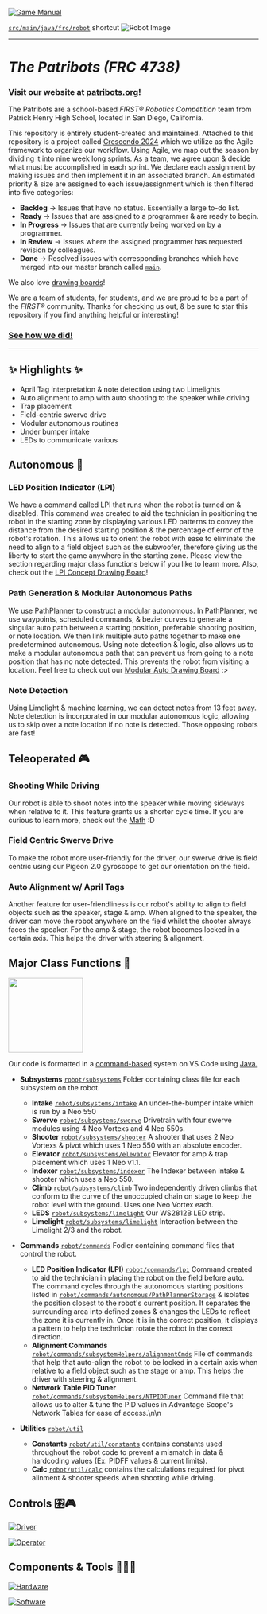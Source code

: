 [![Game Manual](https://soflofrc.firstinflorida.org/wp-content/uploads/sites/23/2023/09/FIRST-IN-SHOW_CRESCENDO_FRC_SocialHQPDP_FB_Cover-1.png)](https://firstfrc.blob.core.windows.net/frc2024/Manual/2024GameManual.pdf)

[`src/main/java/frc/robot`](src/main/java/frc/robot) shortcut
![Robot Image](images/robot.gif)
____

# _**The Patribots (FRC 4738)**_
### Visit our website at [patribots.org](https://www.patribots.org)!

The Patribots are a school-based _FIRST&reg; Robotics Competition_ team from Patrick Henry High School, located in San Diego, California. 


This repository is entirely student-created and maintained.
Attached to this repository is a project called [Crescendo 2024](<https://github.com/orgs/Patribots4738/projects/3>) which we utilize as the Agile framework to organize our workflow. Using Agile, we map out the season by dividing it into nine week long sprints. As a team, we agree upon & decide what must be accomplished in each sprint. We declare each assignment by making issues and then implement it in an associated branch. An estimated priority & size are assigned to each issue/assignment which is then filtered into five categories:
  - **Backlog** -> Issues that have no status. Essentially a large to-do list.
  - **Ready** -> Issues that are assigned to a programmer & are ready to begin.
  - **In Progress** -> Issues that are currently being worked on by a programmer.
  - **In Review** -> Issues where the assigned programmer has requested revision by colleagues.
  - **Done** -> Resolved issues with corresponding branches which have merged into our master branch called [`main`](https://github.com/Patribots4738/Crescendo2024/tree/main/src/main).

We also love [drawing boards](<https://www.tldraw.com/r/EolJKYU3QEqxw71uyAqPS?viewport=5486,-1359,3403,1540&page=page:9NTiPVa29oqzjElya5D6n>)!
    
We are a team of students, for students, and we are proud to be a part of the _FIRST&reg;_ community.
Thanks for checking us out, & be sure to star this repository if you find anything helpful or interesting!

### [See how we did!](https://www.statbotics.io/team/4738)


___

## ✨ Highlights ✨
  - April Tag interpretation & note detection using two Limelights
  - Auto alignment to amp with auto shooting to the speaker while driving
  - Trap placement
  - Field-centric swerve drive
  - Modular autonomous routines
  - Under bumper intake
  - LEDs to communicate various 

## Autonomous 🤖
  ### LED Position Indicator (LPI)
  We have a command called LPI that runs when the robot is turned on & disabled. This command was created to aid the technician in positioning the robot in the starting zone by displaying various LED patterns to convey the distance from the desired starting position & the percentage of error of the robot's rotation. This allows us to orient the robot with ease to eliminate the need to align to a field object such as the subwoofer, therefore giving us the liberty to start the game anywhere in the starting zone. Please view the section regarding major class functions below if you like to learn more. Also, check out the [LPI Concept Drawing Board](<https://www.tldraw.com/r/EolJKYU3QEqxw71uyAqPS?viewport=-3929,-1794,7449,3781&page=page:9NTiPVa29oqzjElya5D6n](https://www.tldraw.com/v/YKJloESPqAyu62wxqEQ8U?viewport=-3929,-1794,7449,3781&page=page:9NTiPVa29oqzjElya5D6n>)!
  
  ### Path Generation & Modular Autonomous Paths
  We use PathPlanner to construct a modular autonomous. In PathPlanner, we use waypoints, scheduled commands, & bezier curves to generate a singular auto path between a starting position, preferable shooting position, or note location. We then link multiple auto paths together to make one predetermined autonomous. Using note detection & logic, also allows us to make a modular autonomous path that can prevent us from going to a note position that has no note detected. This prevents the robot from visiting a location. Feel free to check out our [Modular Auto Drawing Board](<https://www.tldraw.com/v/mBaJ6QzdW6wNaRUvmB3DW?viewport=-121,-188,2715,1378&page=page:page>) :>

  ### Note Detection
  Using Limelight & machine learning, we can detect notes from 13 feet away. Note detection is incorporated in our modular autonomous logic, allowing us to skip over a note location if no note is detected. Those opposing robots are fast!


## Teleoperated 🎮
  ### Shooting While Driving
  Our robot is able to shoot notes into the speaker while moving sideways when relative to it. This feature grants us a shorter cycle time. If you are curious to learn more, check out the [Math](<https://www.tldraw.com/v/mBaJ6QzdW6wNaRUvmB3DW? viewport=-121,-188,2715,1378&page=page:page>) :D
  
  ### Field Centric Swerve Drive
  To make the robot more user-friendly for the driver, our swerve drive is field centric using our Pigeon 2.0 gyroscope to get our orientation on the field.
  
  ### Auto Alignment w/ April Tags
  Another feature for user-friendliness is our robot's ability to align to field objects such as the speaker, stage & amp. When aligned to the speaker, the driver can move the robot anywhere on the field whilst the shooter always faces the speaker. For the amp & stage, the robot becomes locked in a certain axis. This helps the driver with steering & alignment.


## Major Class Functions 🤩
<img src="https://github.com/Patribots4738/Crescendo2024/assets/148731136/5d6d1ea1-1e16-48b8-b9d4-facfed37a290" width="150" height="150">

Our code is formatted in a <ins>command-based</ins> system on VS Code using <ins>Java<ins/>.
 
  - **Subsystems** [`robot/subsystems`](src/main/java/frc/robot/subsystems) Folder containing class file for each subsystem on the robot.
    - **Intake** [`robot/subsystems/intake`](src/main/java/frc/robot/subsystems/intake) An under-the-bumper intake which is run by a Neo 550
    - **Swerve** [`robot/subsystems/swerve`](src/main/java/frc/robot/subsystems/swerve) Drivetrain with four swerve modules using 4 Neo Vortexs and 4 Neo 550s.
    - **Shooter** [`robot/subsystems/shooter`](src/main/java/frc/robot/subsystems/shooter) A shooter that uses 2 Neo Vortexs & pivot which uses 1 Neo 550 with an absolute encoder.
    - **Elevator** [`robot/subsystems/elevator`](src/main/java/frc/robot/subsystems/elevator) Elevator for amp & trap placement which uses 1 Neo v1.1.
    - **Indexer** [`robot/subsystems/indexer`](src/main/java/frc/robot/subsystems/indexer) The Indexer between intake & shooter which uses a Neo 550.
    - **Climb** [`robot/subsystems/climb`](src/main/java/frc/robot/subsystems/climb) Two independently driven climbs that conform to the curve of the unoccupied chain on stage to keep the robot level with the ground. Uses one Neo Vortex each.
    - **LEDS** [`robot/subsystems/limelight`](src/main/java/frc/robot/subsystems/leds) Our WS2812B LED strip.
    - **Limelight** [`robot/subsystems/limelight`](src/main/java/frc/robot/subsystems/limelight) Interaction between the Limelight 2/3 and the robot.
      

   - **Commands** [`robot/commands`](src/main/java/frc/robot/commands) Fodler containing command files that control the robot.
     - **LED Position Indicator (LPI)** [`robot/commands/lpi`](src/main/java/frc/robot/commands/misc/lpi) Command created to aid the technician in placing the robot on the field before auto. The command cycles through the autonomous starting positions listed in [`robot/commands/autonomous/PathPlannerStorage`](src/main/java/frc/robot/commands/autonomous/PathPlannerStorage) & isolates the position closest to the robot's current position. It separates the surrounding area into defined zones & changes the LEDs to reflect the zone it is currently in. Once it is in the correct position, it displays a pattern to help the technician rotate the robot in the correct direction.
     - **Alignment Commands** [`robot/commands/subsystemHelpers/alignmentCmds`](src/main/frc/robot/commands/subsystemHelpers/alignmentCmds) File of commands that help that auto-align the robot to be locked in a certain axis when relative to a field object such as the stage or amp. This helps the driver with steering & alignment.
     - **Network Table PID Tuner** [`robot/commands/subsystemHelpers/NTPIDTuner`](src/main/frc/robot/commands/subsystemHelpers/NTPIDTuner) Command file that allows us to alter & tune the PID values in Advantage Scope's Network Tables for ease of access.\n\n
 
  - **Utilities** [`robot/util`](src/main/java/frc/robot/util)
    - **Constants** [`robot/util/constants`](src/main/java/frc/robot/util/constants) contains constants used throughout the robot code to prevent a mismatch in data & hardcoding values (Ex. PIDFF values & current limits).
    - **Calc** [`robot/util/calc`](src/main/java/frc/robot/util/calc) contains the calculations required for pivot alinment & shooter speeds when shooting while driving.
   
## Controls 🎛️🎮
[![Driver](https://github.com/Patribots4738/Crescendo2024/assets/65139378/d2d0000f-54cb-42d2-9b8a-7e635ca79c18)](https://www.tldraw.com/r/EolJKYU3QEqxw71uyAqPS?viewport=2339,251,5877,2813&page=page:page)

[![Operator](https://github.com/Patribots4738/Crescendo2024/assets/65139378/5040695f-deac-4ac9-9ad3-ca7cbfa4748b)](https://www.tldraw.com/r/EolJKYU3QEqxw71uyAqPS?viewport=2339,251,5877,2813&page=page:page)

## Components & Tools 🔨🔎🚨 
[![Hardware](https://github.com/Patribots4738/Crescendo2024/assets/65139378/f9de2a2e-e401-4d6b-b57a-10bbf2dfd340)](https://www.tldraw.com/r/EolJKYU3QEqxw71uyAqPS?viewport=-4823,-6599,9853,4716&page=page:g60UEEXm6O2yBIoLYfVVB)
  
[![Software](https://github.com/Patribots4738/Crescendo2024/assets/148731136/058e53cd-83ff-4463-ba4f-3b58a56a3ead)](https://www.tldraw.com/r/EolJKYU3QEqxw71uyAqPS?viewport=-4823,-6599,9853,4716&page=page:g60UEEXm6O2yBIoLYfVVB)
